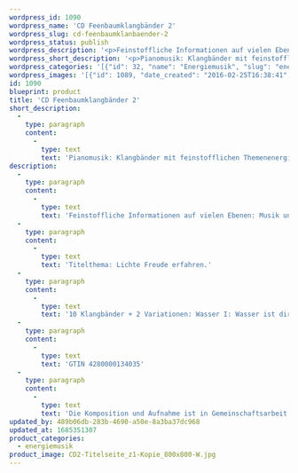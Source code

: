 ```yaml
---
wordpress_id: 1090
wordpress_name: 'CD Feenbaumklangbänder 2'
wordpress_slug: cd-feenbaumklanbaender-2
wordpress_status: publish
wordpress_description: '<p>Feinstoffliche Informationen auf vielen Ebenen: Musik und Energie. Piano: Andrea Hermenau. Energiefotografie und Kurzbeschreibung von Cl. Lübbert.</p><p>Titelthema: Lichte Freude erfahren.<br />10 Klangbänder + 2 Variationen: Wasser I: Wasser ist dir Lebenselixier; Liebe IX: Mit allem was ist; Lernen VIIc: Erwachsen sein: Entfaltung; Daseinskraft III: Vertrauen ins Leben an sich; Gelassenheit VI: Beruhigung und Loslassen von Zeitnot; Trost III: Umfassend; Liebe XI: Freude ist hier; Leichtigkeit IIa: Freundliches sich Fügen; Beziehungsanfang IV: Offenheit für wahrhaftige Kontakte; Freude XI: Ganz licht; Variation: Leichtigkeit IIa: Freundliches sich Fügen; Variation: Wasser I: Wasser ist dir Lebenselixier.</p><p>GTIN 4280000134035</p><p>Die Komposition und Aufnahme ist in Gemeinschaftsarbeit von Mitglieder der ElvedenEnergyArtGroup. Die CD ist von der Aufnahme bis zum Druck in Deutschland hergestellt. Alle Erlöse, die über unsere Herstellungskosten hinausgehen, fließen dem <a href="http://www.elveden.de/stiftung-foerderverein/">Elveden Förderverein (in Gründungsvorbereitung)</a> zu.</p>'
wordpress_short_description: '<p>Pianomusik: Klangbänder mit feinstofflichen Themenenergien. Titelthema: Lichte Freude erfahren</p>'
wordpress_categories: '[{"id": 32, "name": "Energiemusik", "slug": "energiemusik"}]'
wordpress_images: '[{"id": 1089, "date_created": "2016-02-25T16:38:41", "date_created_gmt": "2016-02-25T14:38:41", "date_modified": "2016-02-25T16:38:41", "date_modified_gmt": "2016-02-25T14:38:41", "src": "https://my.feenbaum.de/wp-content/uploads/2016/02/CD2-Titelseite_z1-Kopie_800x800-W.jpg", "name": "CD2 &#8211; Titelseite_z1 Kopie_800x800-W", "alt": ""}]'
id: 1090
blueprint: product
title: 'CD Feenbaumklangbänder 2'
short_description:
  -
    type: paragraph
    content:
      -
        type: text
        text: 'Pianomusik: Klangbänder mit feinstofflichen Themenenergien. Titelthema: Lichte Freude erfahren'
description:
  -
    type: paragraph
    content:
      -
        type: text
        text: 'Feinstoffliche Informationen auf vielen Ebenen: Musik und Energie. Piano: Andrea Hermenau. Energiefotografie und Kurzbeschreibung von Cl. Lübbert.'
  -
    type: paragraph
    content:
      -
        type: text
        text: 'Titelthema: Lichte Freude erfahren.'
  -
    type: paragraph
    content:
      -
        type: text
        text: '10 Klangbänder + 2 Variationen: Wasser I: Wasser ist dir Lebenselixier; Liebe IX: Mit allem was ist; Lernen VIIc: Erwachsen sein: Entfaltung; Daseinskraft III: Vertrauen ins Leben an sich; Gelassenheit VI: Beruhigung und Loslassen von Zeitnot; Trost III: Umfassend; Liebe XI: Freude ist hier; Leichtigkeit IIa: Freundliches sich Fügen; Beziehungsanfang IV: Offenheit für wahrhaftige Kontakte; Freude XI: Ganz licht; Variation: Leichtigkeit IIa: Freundliches sich Fügen; Variation: Wasser I: Wasser ist dir Lebenselixier.'
  -
    type: paragraph
    content:
      -
        type: text
        text: 'GTIN 4280000134035'
  -
    type: paragraph
    content:
      -
        type: text
        text: 'Die Komposition und Aufnahme ist in Gemeinschaftsarbeit von Mitglieder der ElvedenEnergyArtGroup. Die CD ist von der Aufnahme bis zum Druck in Deutschland hergestellt. Alle Erlöse, die über unsere Herstellungskosten hinausgehen, fließen dem Elveden Förderverein (in Gründungsvorbereitung) zu.'
updated_by: 489b06db-283b-4690-a50e-8a3ba37dc968
updated_at: 1685351307
product_categories:
  - energiemusik
product_image: CD2-Titelseite_z1-Kopie_800x800-W.jpg
---
```

